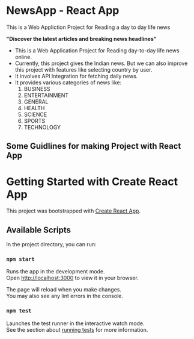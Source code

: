 # NewsApp - React App
This is a Web Appliction Project for Reading a day to day life news 

<b>"Discover the latest articles and breaking news headlines"</b>
<ul>
  <li> This is a Web Application Project for Reading day-to-day life news online. </li>
  <li> Currently, this project gives the Indian news. But we can also improve this project with features like selecting country by user. </li>
  <li> It involves API Integration for fetching daily news. </li>
  <li> It provides various categories of news like: 
    <ol>
      <li> BUSINESS </li>
      <li> ENTERTAINMENT </li>
      <li> GENERAL </li>
      <li> HEALTH </li>
      <li> SCIENCE </li>
      <li> SPORTS </li>
      <li> TECHNOLOGY </li>
    </ol>
  </li>
</ul>

<h2>Some Guidlines for making Project with React App</h2>

# Getting Started with Create React App

This project was bootstrapped with [Create React App](https://github.com/facebook/create-react-app).

## Available Scripts

In the project directory, you can run:

### `npm start`

Runs the app in the development mode.\
Open [http://localhost:3000](http://localhost:3000) to view it in your browser.

The page will reload when you make changes.\
You may also see any lint errors in the console.

### `npm test`

Launches the test runner in the interactive watch mode.\
See the section about [running tests](https://facebook.github.io/create-react-app/docs/running-tests) for more information.
